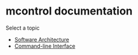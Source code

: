 mcontrol documentation
======================
Select a topic

 - [Software Architecture](architecture.md)
 - [Command-line Interface](cli.md)
